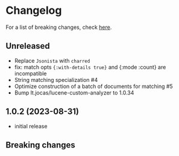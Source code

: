 # Changelog

For a list of breaking changes, check [here](#breaking-changes).

## Unreleased

- Replace `Jsonista` with `charred`
- fix: match opts `{:with-details true}` and {:mode :count} are incompatible
- String matching specialization #4
- Optimize construction of a batch of documents for matching #5
- Bump lt.jocas/lucene-custom-analyzer to 1.0.34

## 1.0.2 (2023-08-31)

- initial release

## Breaking changes
